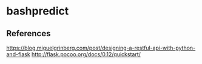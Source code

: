 # bashpredict

## References
https://blog.miguelgrinberg.com/post/designing-a-restful-api-with-python-and-flask
http://flask.pocoo.org/docs/0.12/quickstart/

